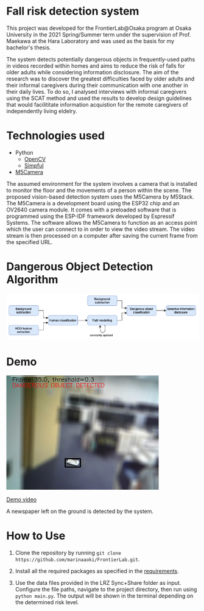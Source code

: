# Fall risk detection system
This project was developed for the FrontierLab@Osaka program at Osaka University in the 2021 Spring/Summer term under the supervision of Prof. Maekawa at the Hara Laboratory and was used as the basis for my bachelor's thesis.

The system detects potentially dangerous objects in frequently-used paths in videos recorded within homes and aims to reduce the risk of falls for older adults while considering information disclosure. The aim of the research was to discover the greatest difficulties faced by older adults and their informal caregivers during their communication with one another in their daily lives. To do so, I analysed interviews with informal caregivers using the SCAT method and used the results to develop design guidelines that would facilititate information acquistion for the remote caregivers of independently living eldelry.

# Technologies used
* Python
  * [OpenCV](https://github.com/opencv/opencv-python "OpenCV")
  * [Simpful](https://github.com/aresio/simpful "Simpful")
* [M5Camera](https://github.com/m5stack/M5Stack-Camera "M5Camera")

The assumed environment for the system involves a camera that is installed to monitor the floor and the movements of a person within the scene. The proposed vision-based detection system uses the M5Camera by M5Stack. The M5Camera is a development board using the ESP32 chip and an OV2640 camera module. It comes with a preloaded software that is programmed using the ESP-IDF framework developed by Espressif Systems. The software allows the M5Camera to function as an access point which the user can connect to in order to view the video stream. The video stream is then processed on a computer after saving the current frame from the specified URL.

# Dangerous Object Detection Algorithm

![picture alt](/images/process.png "Flowchart")

# Demo

![picture alt](/images/selective-blurring.png "Flowchart")

[Demo video](https://youtu.be/ouGXjtGewBQ "Demo video")

A newspaper left on the ground is detected by the system.

# How to Use

1. Clone the repository by running `git clone https://github.com/marinaaoki/FrontierLab.git`.

2. Install all the required packages as specified in the [requirements](/requirements.txt "Requirements").

3. Use the data files provided in the LRZ Sync+Share folder as input. Configure the file paths, navigate to the project directory, then run using `python main.py`. The output will be shown in the terminal depending on the determined risk level.


